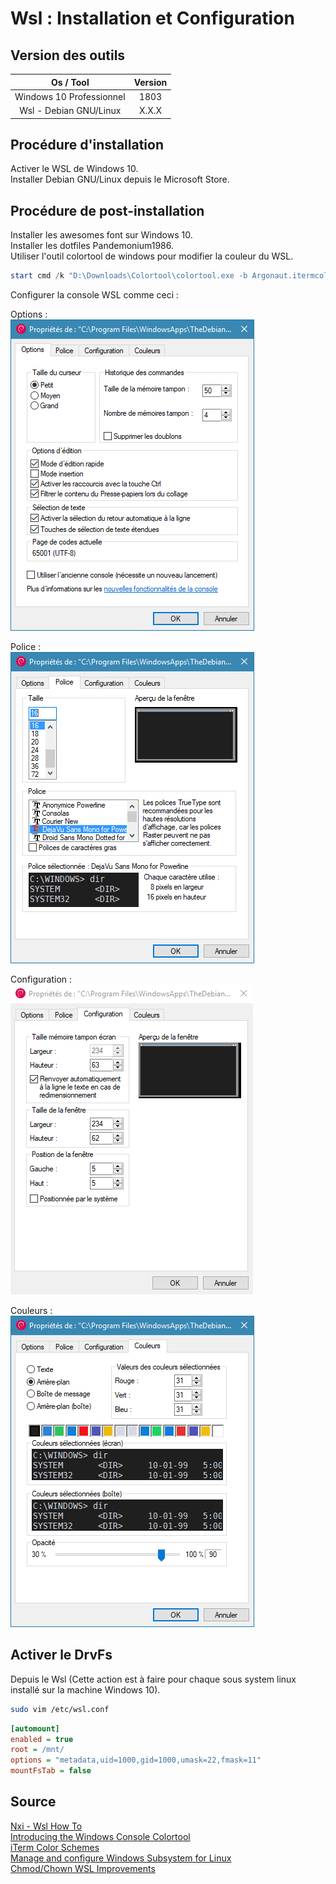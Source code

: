 # Wsl : Installation et Configuration

## Version des outils

|         Os / Tool        | Version |
| :----------------------: | :-----: |
| Windows 10 Professionnel |   1803  |
|  Wsl - Debian GNU/Linux  |  X.X.X  |

## Procédure d'installation

Activer le WSL de Windows 10.  
Installer Debian GNU/Linux depuis le Microsoft Store.  

## Procédure de post-installation

Installer les awesomes font sur Windows 10.  
Installer les dotfiles Pandemonium1986.  
Utiliser l'outil colortool de windows pour modifier la couleur du WSL.  

```powershell
start cmd /k "D:\Downloads\Colortool\colortool.exe -b Argonaut.itermcolors && echo Argonaut.itermcolors"
```

Configurer la console WSL comme ceci :  

Options :  
![Options](img/wsl-001.png)  

Police :  
![Police](img/wsl-002.png)  

Configuration :  
![Configuration](img/wsl-003.png)  

Couleurs :  
![Couleurs](img/wsl-004.png)  

## Activer le DrvFs

Depuis le Wsl (Cette action est à faire pour chaque sous system linux installé sur la machine Windows 10).  

```sh
sudo vim /etc/wsl.conf
```

```ini
[automount]
enabled = true
root = /mnt/
options = "metadata,uid=1000,gid=1000,umask=22,fmask=11"
mountFsTab = false
```

## Source

[Nxi - Wsl How To](https://www.nextinpact.com/news/99572-bash-ubuntu-sous-windows-10-comment-installer.htm)  
[Introducing the Windows Console Colortool](https://blogs.msdn.microsoft.com/commandline/2017/08/11/introducing-the-windows-console-colortool/)  
[iTerm Color Schemes](https://github.com/mbadolato/iTerm2-Color-Schemes)  
[Manage and configure Windows Subsystem for Linux](https://docs.microsoft.com/en-us/windows/wsl/wsl-config#set-wsl-launch-settings)  
[Chmod/Chown WSL Improvements](https://blogs.msdn.microsoft.com/commandline/2018/01/12/chmod-chown-wsl-improvements/)
